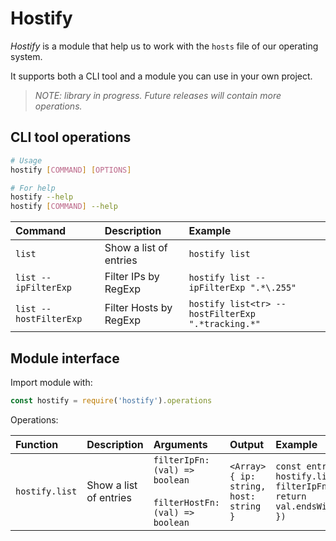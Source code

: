 # Hostify

*Hostify* is a module that help us to work with the `hosts` file of our operating system.

It supports both a CLI tool and a module you can use in your own project.

> *NOTE: library in progress. Future releases will contain more operations.*

## CLI tool operations

```bash
# Usage
hostify [COMMAND] [OPTIONS]

# For help
hostify --help
hostify [COMMAND] --help
```

| Command | Description | Example
|:-- |:-- |:-- |
| `list` | Show a list of entries | `hostify list` |
| `list --ipFilterExp` | Filter IPs by RegExp | `hostify list --ipFilterExp ".*\.255"` |
| `list --hostFilterExp` | Filter Hosts by RegExp | `hostify list<tr> --hostFilterExp ".*tracking.*"` |

## Module interface

Import module with:

```javascript
const hostify = require('hostify').operations
```

Operations:

| Function | Description | Arguments | Output | Example |
|:-- |:-- |:-- |:-- |:-- |
| `hostify.list` | Show a list of entries | `filterIpFn: (val) => boolean`<br /><br />`filterHostFn: (val) => boolean` | `<Array>{ ip: string, host: string }` | `const entries = hostify.list({ filterIpFn: (val) => return val.endsWith('.255') })`